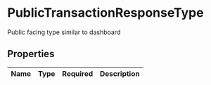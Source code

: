 # PublicTransactionResponseType

Public facing type similar to dashboard

## Properties

Name | Type | Required | Description
------------ | ------------- | ------------- | -------------


